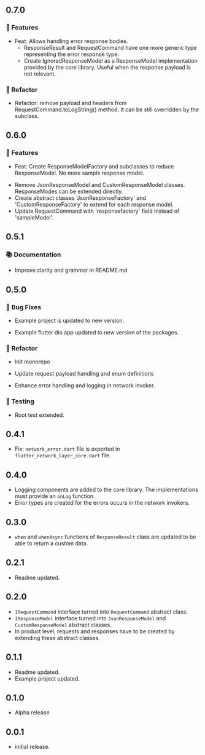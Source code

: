 ## 0.7.0

### 🚀 Features

- Feat: Allows handling error response bodies.
    - ResponseResult and RequestCommand have one more generic type representing the error response type.
    - Create IgnoredResponseModel as a ResponseModel implementation provided by the core library. Useful when the
      response payload is not relevant.

### 🚜 Refactor

- Refactor: remove payload and headers from RequestCommand.toLogString() method. It can be still overridden by the
  subclass.

## 0.6.0

### 🚀 Features

- Feat: Create ResponseModelFactory and subclasses to reduce
  ResponseModel. No more sample response model.

* Remove JsonResponseModel and CustomResponseModel classes.
  ResponseModes can be extended directly.
* Create abstract classes 'JsonResponseFactory' and
  'CustomResponseFactory' to extend for each response model.
* Update RequestCommand with 'responsefactory' field instead of
  'sampleModel'.

## 0.5.1

### 📚 Documentation

- Improve clarity and grammar in README.md

## 0.5.0

### 🐛 Bug Fixes

- Example project is updated to new version.

- Example flutter dio app updated to new version of the packages.

### 🚜 Refactor

- Init monorepo

- Update request payload handling and enum definitions

- Enhance error handling and logging in network invoker.

### 🧪 Testing

- Root test extended.

## 0.4.1

* Fix: `network_error.dart` file is exported in `flutter_network_layer_core.dart` file.

## 0.4.0

* Logging components are added to the core library. The implementations must provide an `onLog` function.
* Error types are created for the errors occurs in the network invokers.

## 0.3.0

* `when` and `whenAsync` functions of `ResponseResult` class are updated to be able to return a custom data.

## 0.2.1

* Readme updated.

## 0.2.0

* `IRequestCommand` interface turned into `RequestCommand` abstract class.
* `IResponseModel` interface turned into `JsonResponseModel` and `CustomResponseModel` abstract classes.
* In product level, requests and responses have to be created by extending these abstract classes.

## 0.1.1

* Readme updated.
* Example project updated.

## 0.1.0

* Alpha release

## 0.0.1

* initial release.
